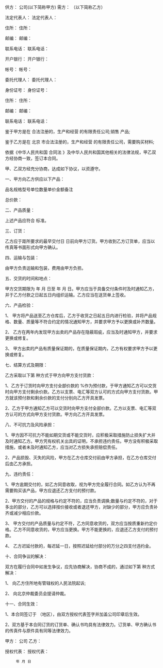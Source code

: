
 


供方：       公司(以下简称甲方)               需方：          （以下简称乙方）


法定代表人：                                  法定代表人：


住所：                                        住所：


邮编：                                        邮编：


联系电话：                                    联系电话：


开户银行：                                    开户银行：


帐号：                                        帐号：


委托代理人：                                  委托代理人：


身份证号：                                    身份证号：


住所：                                        住所：


邮编：                                        邮编：


联系电话：                                    联系电话：


鉴于甲方是在 合法注册的，生产和经营 的有限责任公司;销售 产品;


鉴于乙方是在
北京
市合法注册的，生产和经营 的有限责任公司，需要购买材料;


依据《中华人民共和国
合同法
》及中华人民共和国其他相关的法律法规，甲乙双方经协商一致，签订本合同。


甲、乙双方经充分协商，达成如下协议，以资遵守。


一、甲方向乙方供应以下产品：


品名规格型号单位数量单价金额备注


总价款：


二、产品质量：


上述产品应符合 标准。


三、订货：


乙方应于距所要求的最早交付日 日前向甲方订货。甲方收到乙方订货单，应当以传真等书面形式向甲方确认。


四、运输与包装：


由甲方负责运输和包装，费用由甲方负担。


五、交货的时间和地点：


甲方交货期限为 年 月 日至 年 月 日。甲方应当于具备交付条件时及时通知乙方，并于乙方付款之日起五日内组织运输。乙方应当在送货单上签收。


六、产品检验：


1、 甲方将产品送至乙方仓库后，乙方于收货之日起五日内进行检验，并将产品规格、数量、质量等不符合约定的情况通知甲方，并要求甲方予以更换或补齐数量。


2、 乙方在两年内发现甲方出卖的产品存在隐蔽瑕疵，应当及时通知甲方，并要求更换或修复。


3、 甲方出卖的产品有质量保证期的，在质量保证期内，乙方有权要求甲方予以更换或修复。


七、结算方式及期限：


乙方采取以下第 种方式于甲方向甲方支付货款：


1、乙方于订货时向甲方支付全部价款的 %作为预付款，于甲方通知乙方可以交货时向甲方支付剩余价款。乙方以支票、电汇等双方认可的方式向甲方支付货款。甲方就该预付款和剩余价款的支付分别向乙方开具发票。


2、乙方于甲方通知乙方可以交货时向甲方支付全部价款。乙方以支票、电汇等双方认可的方式向甲方支付货款。甲方向乙方开具发票。


八、不可抗力及风险承担：


1、甲方因不可抗力不能如期交货或不能交货时，应积极采取措施防止损失扩大并及时通知乙方。甲方凭有权机关出具的证明，不承担违约责任。甲方没有积极采取措施，或者未及时通知乙方，应当对乙方损失承担赔偿责任。


2、产品损毁、灭失的风险，甲方在乙方仓库交付前由甲方承担，在乙方仓库交付后由乙方承担。


九、违约责任：


1、甲方逾期交付的，如乙方同意收取，视为甲方完全履行合同。如乙方认为不再需要购买该产品，甲方应退还乙方支付的预付款。


2、甲方交付的产品的规格与约定不符的，应当负责调换;数量与约定不符的，对于多出的部分，乙方可以选择按价接收或者退还甲方，对缺少的部分，甲方应负责补齐或减少相应价款。


3、 甲方交付的产品质量与约定不符，乙方同意收货的，双方应当按质重新约定价格。乙方不同意收货的，甲方应当更换。甲方不能更换的，应退还乙方支付的预付款。


4、 乙方迟延付款的，每迟延一日，按照迟延给付部分的万分之四支付违约金。


十、合同争议的解决：


双方在履行合同中如发生争议，应先协商解决，协商不成的，通过如下第 种方式解决：


1、 向乙方住所地有管辖权的人民法院起诉;


2、 向北京仲裁委员会提请仲裁。


十一、合同生效：


1、本合同签订于                         （地区），由双方授权代表签字并加盖公司印章后生效。


2、双方基于本合同订货的订货单、确认书均具有法律效力。订货单、甲方确认书的传真件与原件具有同等法律效力。


甲方：         公司                     乙方：


授权代表：                              授权代表：


         年 月 日




 


 

 
 
 
 
 
  


  
 

  


  


  
 
 
 
 

